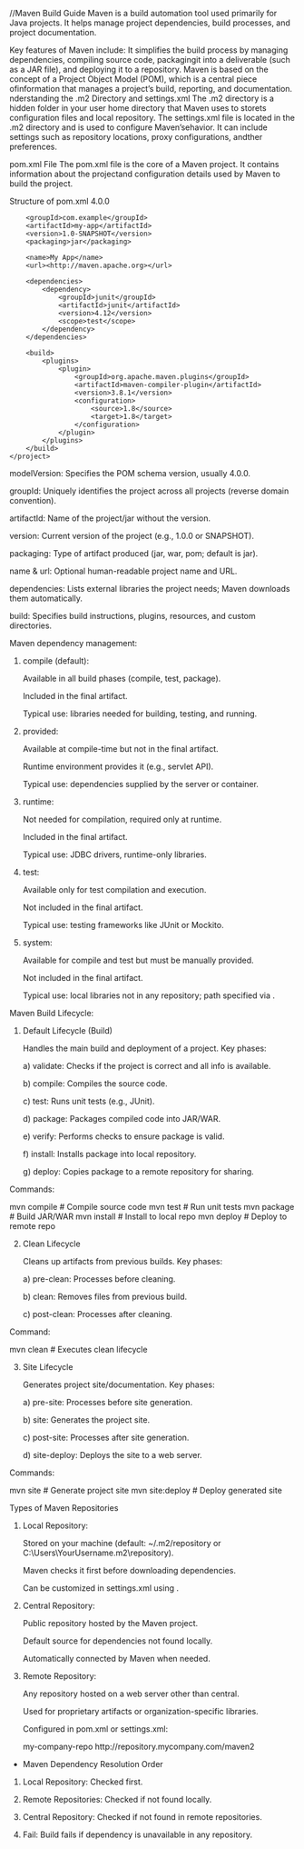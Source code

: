 //Maven Build Guide
Maven is a build automation tool used primarily for Java projects. It helps manage project dependencies, build processes, and project documentation.

Key features of Maven include:
It simplifies the build process by managing dependencies, compiling source code, packagingit into a deliverable (such as a JAR file), and deploying it to a repository.
Maven is based on the concept of a Project Object Model (POM), which is a central piece ofinformation that manages a project’s build, reporting, and documentation.
nderstanding the .m2 Directory and settings.xml
The .m2 directory is a hidden folder in your user home directory that Maven uses to storets configuration files and local repository.
The settings.xml file is located in the .m2 directory and is used to configure Maven’sehavior. It can include settings such as repository locations, proxy configurations, andther preferences.

pom.xml File
The pom.xml file is the core of a Maven project. It contains information about the projectand configuration details used by Maven to build the project.

Structure of pom.xml
      <project xmlns="<http://maven.apache.org/POM/4.0.0>"
            xmlns:xsi="<http://www.w3.org/2001/XMLSchema-instance>"
            xsi:schemaLocation="<http://maven.apache.org/POM/4.0.0>
                                <http://maven.apache.org/xsd/maven-4.0.0.xsd>">
        <modelVersion>4.0.0</modelVersion>

        <groupId>com.example</groupId>
        <artifactId>my-app</artifactId>
        <version>1.0-SNAPSHOT</version>
        <packaging>jar</packaging>

        <name>My App</name>
        <url><http://maven.apache.org></url>

        <dependencies>
            <dependency>
                <groupId>junit</groupId>
                <artifactId>junit</artifactId>
                <version>4.12</version>
                <scope>test</scope>
            </dependency>
        </dependencies>

        <build>
            <plugins>
                <plugin>
                    <groupId>org.apache.maven.plugins</groupId>
                    <artifactId>maven-compiler-plugin</artifactId>
                    <version>3.8.1</version>
                    <configuration>
                        <source>1.8</source>
                        <target>1.8</target>
                    </configuration>
                </plugin>
            </plugins>
        </build>
    </project>

modelVersion: Specifies the POM schema version, usually 4.0.0.

groupId: Uniquely identifies the project across all projects (reverse domain convention).

artifactId: Name of the project/jar without the version.

version: Current version of the project (e.g., 1.0.0 or SNAPSHOT).

packaging: Type of artifact produced (jar, war, pom; default is jar).

name & url: Optional human-readable project name and URL.

dependencies: Lists external libraries the project needs; Maven downloads them automatically.

build: Specifies build instructions, plugins, resources, and custom directories.

Maven dependency management:
1) compile (default):

    Available in all build phases (compile, test, package).

    Included in the final artifact.

    Typical use: libraries needed for building, testing, and running.

2) provided:

    Available at compile-time but not in the final artifact.

    Runtime environment provides it (e.g., servlet API).

    Typical use: dependencies supplied by the server or container.

3) runtime:

    Not needed for compilation, required only at runtime.

    Included in the final artifact.

    Typical use: JDBC drivers, runtime-only libraries.

4) test:

    Available only for test compilation and execution.

    Not included in the final artifact.

    Typical use: testing frameworks like JUnit or Mockito.

5) system:

    Available for compile and test but must be manually provided.

    Not included in the final artifact.

    Typical use: local libraries not in any repository; path specified via <systemPath>.

Maven Build Lifecycle:
1. Default Lifecycle (Build)

    Handles the main build and deployment of a project. Key phases:

    a) validate: Checks if the project is correct and all info is available.

    b) compile: Compiles the source code.

    c) test: Runs unit tests (e.g., JUnit).

    d) package: Packages compiled code into JAR/WAR.

    e) verify: Performs checks to ensure package is valid.

    f) install: Installs package into local repository.

    g) deploy: Copies package to a remote repository for sharing.

Commands:

mvn compile       # Compile source code
mvn test          # Run unit tests
mvn package       # Build JAR/WAR
mvn install       # Install to local repo
mvn deploy        # Deploy to remote repo

2. Clean Lifecycle

    Cleans up artifacts from previous builds. Key phases:

    a) pre-clean: Processes before cleaning.

    b) clean: Removes files from previous build.

    c) post-clean: Processes after cleaning.

Command:

mvn clean         # Executes clean lifecycle

3. Site Lifecycle

    Generates project site/documentation. Key phases:

    a) pre-site: Processes before site generation.

    b) site: Generates the project site.

    c) post-site: Processes after site generation.

    d) site-deploy: Deploys the site to a web server.

Commands:

mvn site          # Generate project site
mvn site:deploy   # Deploy generated site

Types of Maven Repositories

1) Local Repository:

    Stored on your machine (default: ~/.m2/repository or C:\Users\YourUsername\.m2\repository).

    Maven checks it first before downloading dependencies.

    Can be customized in settings.xml using <localRepository>.

2) Central Repository:

    Public repository hosted by the Maven project.

    Default source for dependencies not found locally.

    Automatically connected by Maven when needed.

3) Remote Repository:

    Any repository hosted on a web server other than central.

    Used for proprietary artifacts or organization-specific libraries.

    Configured in pom.xml or settings.xml:

    <repositories>
        <repository>
            <id>my-company-repo</id>
            <url>http://repository.mycompany.com/maven2</url>
        </repository>
    </repositories>

* Maven Dependency Resolution Order

1) Local Repository: Checked first.

2) Remote Repositories: Checked if not found locally.

3) Central Repository: Checked if not found in remote repositories.

4) Fail: Build fails if dependency is unavailable in any repository.
